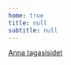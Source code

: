 ```yaml
---
home: true
title: null
subtitle: null
---
```


<p class="feedback_link"><a href='https://forms.office.com/r/51Q8FSf8G5' target='_blank'>Anna tagasisidet</a></p>
